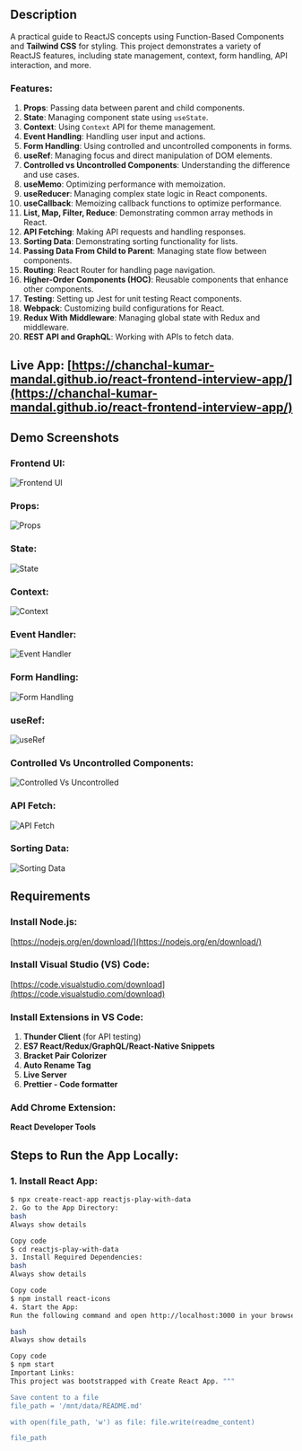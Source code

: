 ## Description
A practical guide to ReactJS concepts using Function-Based Components and **Tailwind CSS** for styling. This project demonstrates a variety of ReactJS features, including state management, context, form handling, API interaction, and more.

### Features:
1. **Props**: Passing data between parent and child components.
2. **State**: Managing component state using `useState`.
3. **Context**: Using `Context` API for theme management.
4. **Event Handling**: Handling user input and actions.
5. **Form Handling**: Using controlled and uncontrolled components in forms.
6. **useRef**: Managing focus and direct manipulation of DOM elements.
7. **Controlled vs Uncontrolled Components**: Understanding the difference and use cases.
8. **useMemo**: Optimizing performance with memoization.
9. **useReducer**: Managing complex state logic in React components.
10. **useCallback**: Memoizing callback functions to optimize performance.
11. **List, Map, Filter, Reduce**: Demonstrating common array methods in React.
12. **API Fetching**: Making API requests and handling responses.
13. **Sorting Data**: Demonstrating sorting functionality for lists.
14. **Passing Data From Child to Parent**: Managing state flow between components.
15. **Routing**: React Router for handling page navigation.
16. **Higher-Order Components (HOC)**: Reusable components that enhance other components.
17. **Testing**: Setting up Jest for unit testing React components.
18. **Webpack**: Customizing build configurations for React.
19. **Redux With Middleware**: Managing global state with Redux and middleware.
20. **REST API and GraphQL**: Working with APIs to fetch data.

## Live App: [https://chanchal-kumar-mandal.github.io/react-frontend-interview-app/](https://chanchal-kumar-mandal.github.io/react-frontend-interview-app/)

## Demo Screenshots

### Frontend UI:

![Frontend UI](https://user-images.githubusercontent.com/14269798/168538192-1572c9db-76a8-43e3-8cea-b56f1917dfbd.png)

### Props:

![Props](https://user-images.githubusercontent.com/14269798/168513249-143a7956-558b-45bc-bf86-3b80a63a420b.png)

### State:

![State](https://user-images.githubusercontent.com/14269798/168514069-512d5251-ce4d-490c-b953-c872896dc719.png)

### Context:

![Context](https://user-images.githubusercontent.com/14269798/168514110-1faa2a5e-05d9-43bc-998c-7b0ff59dc45e.png)

### Event Handler:

![Event Handler](https://user-images.githubusercontent.com/14269798/168514139-8bb673df-2154-453e-9d95-68d8c51bbc5b.png)

### Form Handling:

![Form Handling](https://user-images.githubusercontent.com/14269798/168514027-7e58dfa5-1ec4-4bd3-8419-127c75359184.png)

### useRef:

![useRef](https://user-images.githubusercontent.com/14269798/168513985-e39d2fc2-02e2-42dd-ba8e-6a0e992b6a14.png)

### Controlled Vs Uncontrolled Components:

![Controlled Vs Uncontrolled](https://user-images.githubusercontent.com/14269798/168513500-cd180942-85ef-41c0-8fd8-c6d42d201446.png)

### API Fetch:

![API Fetch](https://user-images.githubusercontent.com/14269798/168513985-e39d2fc2-02e2-42dd-ba8e-6a0e992b6a14.png)

### Sorting Data:

![Sorting Data](https://user-images.githubusercontent.com/14269798/168513500-cd180942-85ef-41c0-8fd8-c6d42d201446.png)

## Requirements

### Install Node.js:
[https://nodejs.org/en/download/](https://nodejs.org/en/download/)

### Install Visual Studio (VS) Code:
[https://code.visualstudio.com/download](https://code.visualstudio.com/download)

### Install Extensions in VS Code:
1. **Thunder Client** (for API testing)
2. **ES7 React/Redux/GraphQL/React-Native Snippets**
3. **Bracket Pair Colorizer**
4. **Auto Rename Tag**
5. **Live Server**
6. **Prettier - Code formatter**

### Add Chrome Extension:
**React Developer Tools**

## Steps to Run the App Locally:

### 1. Install React App:
```bash
$ npx create-react-app reactjs-play-with-data
2. Go to the App Directory:
bash
Always show details

Copy code
$ cd reactjs-play-with-data
3. Install Required Dependencies:
bash
Always show details

Copy code
$ npm install react-icons
4. Start the App:
Run the following command and open http://localhost:3000 in your browser:

bash
Always show details

Copy code
$ npm start
Important Links:
This project was bootstrapped with Create React App. """

Save content to a file
file_path = '/mnt/data/README.md'

with open(file_path, 'w') as file: file.write(readme_content)

file_path


